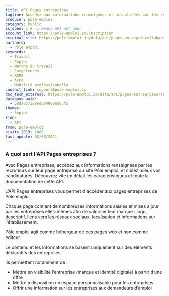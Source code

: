 ```yaml
---
title: API Pages entreprises
tagline: Accédez aux informations renseignées et actualisées par les recruteurs sur leur page entreprise sur pole-emploi.fr, et ciblez mieux vos candidatures.
producer: pole-emploi
category: Public
is_open: 1 # -1 means API not open
account_link: https://pole-emploi.io/inscription
external_site: https://pole-emploi.io/data/api/pages-entreprises?tabgroup-api=documentation&doc-section=api-doc-section-caracteristiques
partners:
  - Pôle emploi
keywords:
  - Travail
  - Emploi
  - Marché du travail
  - Compétences
  - ROME
  - AFPA
  - Mobilité professionnelle
contact_link: support@pole-emploi.io
doc_tech_external: https://pole-emploi.io/data/api/pages-entreprises?tabgroup-api=documentation&doc-section=api-doc-section-caracteristiques
datagouv_uuid:
  - 58da857388ee384902e505f5
themes:
  - Emploi
kind:
  - API
from: pole-emploi
visits_2019: 1000
last_update: 02/08/2021
---
```


### A quoi sert l'API Pages entreprises ?

Avec Pages entreprises, accédez aux informations renseignées par les recruteurs sur leur page entreprise du site Pôle emploi, et ciblez mieux vos candidatures. Découvrez vite en détail les caractéristiques et toute la documentation de cette API.

L’API Pages entreprises vous permet d'accéder aux pages entreprises de Pôle emploi.

Chaque page contient de nombreuses informations saisies et mises à jour par les entreprises elles-mêmes afin de valoriser leur marque : logo, descriptif, liens vers les réseaux sociaux, localisation et informations sur l'établissement.

Pôle emploi agit comme hébergeur de ces pages web et non comme éditeur.

Le contenu et les informations se basent uniquement sur des éléments déclaratifs des entreprises.

Ils permettent notamment de :

- Mettre en visibilité l’entreprise (marque et identité digitale) à partir d’une offre
- Mettre à disposition un espace personnalisable pour les entreprises
- Offrir une information sur les entreprises aux demandeurs d’emploi
